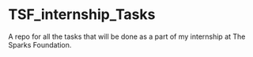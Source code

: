 # TSF_internship_Tasks
A repo for all the tasks that will be done as a part of my internship at The Sparks Foundation.
